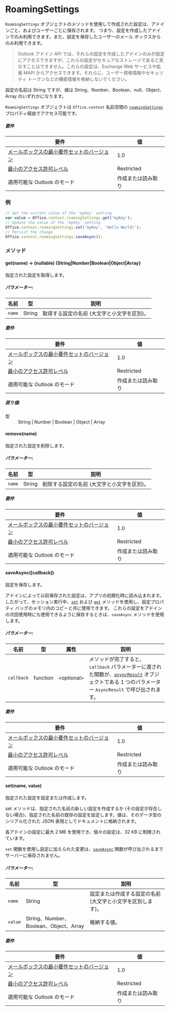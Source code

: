 

# RoamingSettings

`RoamingSettings` オブジェクトのメソッドを使用して作成された設定は、アドインごと、およびユーザーごとに保存されます。 つまり、設定を作成したアドインでのみ利用できます。また、設定を保存したユーザーのメール ボックスからのみ利用できます。

> Outlook アドイン API では、それらの設定を作成したアドインのみが設定にアクセスできますが、これらの設定がセキュアなストレージであると見なすことはできません。これらの設定は、Exchange Web サービスや拡張 MAPI からアクセスできます。それらに、ユーザー資格情報やセキュリティ トークンなどの機密情報を格納しないでください。

設定の名前は String ですが、値は String、Number、Boolean、null、Object、Array のいずれかになります。

`RoamingSettings` オブジェクトは `Office.context` 名前空間の [`roamingSettings`](Office.context.md#roamingsettings-roamingsettings) プロパティ経由でアクセス可能です。

##### 要件

|要件| 値|
|---|---|
|[メールボックスの最小要件セットのバージョン](../tutorial-api-requirement-sets.md)| 1.0|
|[最小のアクセス許可レベル](../../../docs/outlook/understanding-outlook-add-in-permissions.md)| Restricted|
|適用可能な Outlook のモード| 作成または読み取り|

### 例

```JavaScript
// Get the current value of the 'myKey' setting
var value = Office.context.roamingSettings.get('myKey');
// Update the value of the 'myKey' setting
Office.context.roamingSettings.set('myKey', 'Hello World!');
// Persist the change
Office.context.roamingSettings.saveAsync();
```

### メソッド

####  get(name) → (nullable) {String|Number|Boolean|Object|Array}

指定された設定を取得します。

##### パラメーター:

|名前| 型| 説明|
|---|---|---|
|`name`| String|取得する設定の名前 (大文字と小文字を区別)。|

##### 要件

|要件| 値|
|---|---|
|[メールボックスの最小要件セットのバージョン](../tutorial-api-requirement-sets.md)| 1.0|
|[最小のアクセス許可レベル](../../../docs/outlook/understanding-outlook-add-in-permissions.md)| Restricted|
|適用可能な Outlook のモード| 作成または読み取り|

##### 戻り値:

<dl class="param-type">

<dt>型</dt>

<dd>String | Number | Boolean | Object | Array</dd>

</dl>

####  remove(name)

指定された設定を削除します。

##### パラメーター:

|名前| 型| 説明|
|---|---|---|
|`name`| String|削除する設定の名前 (大文字と小文字を区別)。|

##### 要件

|要件| 値|
|---|---|
|[メールボックスの最小要件セットのバージョン](../tutorial-api-requirement-sets.md)| 1.0|
|[最小のアクセス許可レベル](../../../docs/outlook/understanding-outlook-add-in-permissions.md)| Restricted|
|適用可能な Outlook のモード| 作成または読み取り|
####  saveAsync([callback])

設定を保存します。

アドインによって以前保存された設定は、アプリの初期化時に読み込まれます。したがって、セッション実行中、[`set`](RoamingSettings.md#set) および [`get`](RoamingSettings.md#get) メソッドを使用し、設定プロパティ バッグのメモリ内のコピーと共に使用できます。 これらの設定をアドインの次回使用時にも使用できるように保存するときは、`saveAsync` メソッドを使用します。

##### パラメーター:

|名前| 型| 属性| 説明|
|---|---|---|---|
|`callback`| function| &lt;optional&gt;|メソッドが完了すると、`callback` パラメーターに渡された関数が、[`asyncResult`](simple-types.md#asyncresult) オブジェクトである 1 つのパラメーター `AsyncResult` で呼び出されます。 |

##### 要件

|要件| 値|
|---|---|
|[メールボックスの最小要件セットのバージョン](../tutorial-api-requirement-sets.md)| 1.0|
|[最小のアクセス許可レベル](../../../docs/outlook/understanding-outlook-add-in-permissions.md)| Restricted|
|適用可能な Outlook のモード| 作成または読み取り|
####  set(name, value)

指定された設定を設定または作成します。

set メソッドは、指定された名前の新しい設定を作成するか (その設定が存在しない場合)、指定された名前の既存の設定を設定します。値は、そのデータ型のシリアル化された JSON 表現としてドキュメントに格納されます。

各アドインの設定に最大 2 MB を使用でき、個々の設定は、32 KB に制限されています。

`set` 関数を使用し設定に加えられた変更は、[`saveAsync`](RoamingSettings.md#saveasynccallback) 関数が呼び出されるまでサーバーに保存されません。

##### パラメーター:

|名前| 型| 説明|
|---|---|---|
|`name`| String|設定または作成する設定の名前 (大文字と小文字を区別します)。|
|`value`| String、Number、Boolean、Object、Array|格納する値。|

##### 要件

|要件| 値|
|---|---|
|[メールボックスの最小要件セットのバージョン](../tutorial-api-requirement-sets.md)| 1.0|
|[最小のアクセス許可レベル](../../../docs/outlook/understanding-outlook-add-in-permissions.md)| Restricted|
|適用可能な Outlook のモード| 作成または読み取り|